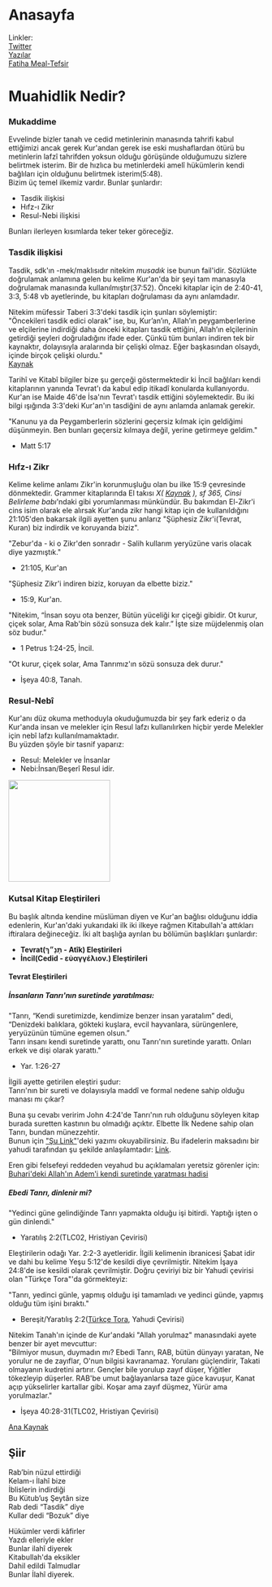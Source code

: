 # **Anasayfa**

Linkler:  
[Twitter](https://x.com/padrosum)  
[Yazılar](https://padrosum.github.io/yazılar/index.html)  
[Fatiha Meal-Tefsir](https://padrosum.github.io/tefsir/fatiha.html)

# Muahidlik Nedir?
### Mukaddime
Evvelinde bizler tanah ve cedid metinlerinin manasında tahrifi kabul ettiğimizi ancak gerek Kur'andan gerek ise eski mushaflardan ötürü bu metinlerin lafzî tahrifden yoksun olduğu görüşünde olduğumuzu sizlere belirtmek isterim. Bir de hızlıca bu metinlerdeki amelî hükümlerin kendi bağlıları için olduğunu belirtmek isterim(5:48).  
Bizim üç temel ilkemiz vardır. Bunlar şunlardır:  

- Tasdik ilişkisi  
- Hıfz-ı Zikr  
- Resul-Nebi ilişkisi  

Bunları ilerleyen kısımlarda teker teker göreceğiz.

### Tasdik ilişkisi

Tasdik, sdk'ın -mek/maklısıdır nitekim *musadık* ise bunun fail'idir. Sözlükte doğrulamak anlamına gelen bu kelime Kur'an'da bir şeyi tam manasıyla doğrulamak manasında kullanılmıştır(37:52). Önceki kitaplar için de 2:40-41, 3:3, 5:48 vb ayetlerinde, bu kitapları doğrulaması da aynı anlamdadır.  

Nitekim müfessir Taberi 3:3'deki tasdik için şunları söylemiştir:  
"Öncekileri tasdik edici olarak” ise, bu, Kur’an’ın, Allah’ın peygamberlerine ve elçilerine indirdiği daha önceki kitapları tasdik ettiğini, Allah’ın elçilerinin getirdiği şeyleri doğruladığını ifade eder. Çünkü tüm bunları indiren tek bir kaynaktır, dolayısıyla aralarında bir çelişki olmaz. Eğer başkasından olsaydı, içinde birçok çelişki olurdu."  
[Kaynak](https://tafsir.app/tabari/3/3)

Tarihî ve Kitabî bilgiler bize şu gerçeği göstermektedir ki İncil bağlıları kendi kitaplarının yanında Tevrat'ı da kabul edip itikadî konularda kullanıyordu. Kur'an ise Maide 46'de İsa'nın Tevrat'ı tasdik ettiğini söylemektedir. Bu iki bilgi ışığında 3:3'deki Kur'an'ın tasdiğini de aynı anlamda anlamak gerekir.

"Kanunu ya da Peygamberlerin sözlerini geçersiz kılmak için geldiğimi düşünmeyin. Ben bunları geçersiz kılmaya değil, yerine getirmeye geldim."
- Matt 5:17

### Hıfz-ı Zikr

Kelime kelime anlamı Zikr'in korunmuşluğu olan bu ilke 15:9 çevresinde dönmektedir. Grammer kitaplarında El takısı *X( [Kaynak](https://isamveri.org/pdfdrg/D01777/2004_18/2004_18_GURKANN.pdf) ), sf 365, Cinsi Belirleme babı*'ndaki gibi yorumlanması münkündür. Bu bakımdan El-Zikr'i cins isim olarak ele alırsak Kur'anda zikr hangi kitap için de kullanıldığını 21:105'den bakarsak ilgili ayetten şunu anlarız "Şüphesiz Zikr'i(Tevrat, Kuran) biz indirdik ve koruyanda biziz". 

"Zebur'da - ki o Zikr'den sonradır - Salih kullarım yeryüzüne varis olacak diye yazmıştık."
- 21:105, Kur'an  

"Şüphesiz Zikr'i indiren biziz, koruyan da elbette biziz."
- 15:9, Kur'an.  

"Nitekim,
“İnsan soyu ota benzer,
Bütün yüceliği kır çiçeği gibidir.
Ot kurur, çiçek solar,
Ama Rab'bin sözü sonsuza dek kalır.”
İşte size müjdelenmiş olan söz budur."
- 1 Petrus 1:24-25, İncil.  

"Ot kurur, çiçek solar,
Ama Tanrımız'ın sözü sonsuza dek durur."
- İşeya 40:8, Tanah.  
 
### Resul-Nebî

Kur'anı düz okuma methoduyla okuduğumuzda bir şey fark ederiz o da Kur'anda insan ve melekler için Resul lafzı kullanılırken hiçbir yerde Melekler için nebî lafzı kullanılmamaktadır.  
Bu yüzden şöyle bir tasnif yaparız:  
- Resul: Melekler ve İnsanlar  
- Nebi:İnsan/Beşerî Resul idir.

<img src="https://pbs.twimg.com/media/GTMYWB5WoAEv2o2?format=png&name=small" width="200" height="200">



### Kutsal Kitap Eleştirileri

Bu başlık altında kendine müslüman diyen ve Kur'an bağlısı olduğunu iddia edenlerin, Kur'an'daki yukarıdaki ilk iki ilkeye rağmen Kitabullah'a attıkları iftiralara değineceğiz.   İki alt başlığa ayrılan bu bölümün başlıkları şunlardır:  

- **Tevrat(תָּנָ״ךְ - Atîk) Eleştirileri**  
- **İncil(Cedid - εὐαγγέλιον.) Eleştirileri**

#### Tevrat Eleştirileri
##### **İnsanların Tanrı'nın suretinde yaratılması:**  

"Tanrı, “Kendi suretimizde, kendimize benzer insan yaratalım” dedi, “Denizdeki balıklara, gökteki kuşlara, evcil hayvanlara, sürüngenlere, yeryüzünün tümüne egemen olsun.”  
Tanrı insanı kendi suretinde yarattı, onu Tanrı'nın suretinde yarattı. Onları erkek ve dişi olarak yarattı."  
- Yar. 1:26-27  

İlgili ayette getirilen eleştiri şudur:  
Tanrı'nın bir sureti ve dolayısıyla maddî ve formal nedene sahip olduğu manası mı çıkar?  

Buna şu cevabı veririm John 4:24'de Tanrı'nın ruh olduğunu söyleyen kitap burada suretten kastının bu olmadığı açıktır. Elbette İlk Nedene sahip olan Tanrı, bundan münezzehtir.  
Bunun için ["Şu Link"](https://padrosum.github.io/yazılar/Tanrının-mahiyeti.html)'deki yazımı okuyabilirsiniz. Bu ifadelerin maksadını bir yahudi tarafından şu şekilde anlaşılamtadır: [Link](https://x.com/danieljudah121/status/1812011757541450170).

Eren gibi felsefeyi reddeden veyahud bu açıklamaları yeretsiz görenler için:  
[Buhari'deki Allah'ın Adem'i kendi suretinde yaratması hadisi](https://sunnah.com/bukhari:6227)


##### **Ebedi Tanrı, dinlenir mi?**  


"Yedinci güne gelindiğinde Tanrı yapmakta olduğu işi bitirdi. Yaptığı işten o gün dinlendi."  
- Yaratılış 2:2(TLC02, Hristiyan Çevirisi)
  
Eleştirilerin odağı Yar. 2:2-3 ayetleridir. İlgili kelimenin ibranicesi Şabat idir ve dahi bu kelime Yeşu 5:12'de kesildi diye çevrilmiştir. Nitekim İşaya 24:8'de ise kesildi olarak çevrilmiştir. Doğru çeviriyi biz bir Yahudi çevirisi olan "Türkçe Tora"'da görmekteyiz:  

"Tanrı, yedinci günle, yapmış olduğu işi tamamladı ve yedinci günde, yapmış olduğu tüm işini bıraktı."
- Bereşit/Yaratılış 2:2([Türkçe Tora](https://www.toraoku.com/index.php), Yahudi Çevirisi)

Nitekim Tanah'ın içinde de Kur'andaki "Allah yorulmaz" manasındaki ayete benzer bir ayet mevcuttur:  
"Bilmiyor musun, duymadın mı? Ebedi Tanrı, RAB, bütün dünyayı yaratan, Ne yorulur ne de zayıflar, O'nun bilgisi kavranamaz. Yorulanı güçlendirir, Takati olmayanın kudretini artırır. Gençler bile yorulup zayıf düşer, Yiğitler tökezleyip düşerler. RAB'be umut bağlayanlarsa taze güce kavuşur, Kanat açıp yükselirler kartallar gibi. Koşar ama zayıf düşmez, Yürür ama yorulmazlar."
- İşeya 40:28-31(TLC02, Hristiyan Çevirisi)
  




[Ana Kaynak](https://x.com/padrosum/status/1826225519299588486)

## Şiir

Rab’bin nüzul ettirdiği  
Kelam-ı İlahî bize  
İblislerin indirdiği  
Bu Kütub’uş Şeytân size  
Rab dedi “Tasdik” diye  
Kullar dedi “Bozuk” diye  

Hükümler verdi kâfirler  
Yazdı elleriyle ekler  
Bunlar ilahî diyerek   
Kitabullah'da eksikler  
Dahil edildi Talmudlar   
Bunlar İlahî diyerek. 


